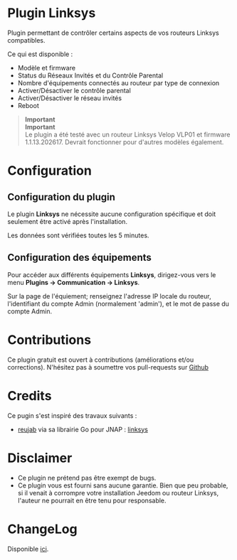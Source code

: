 # Plugin Linksys

Plugin permettant de contrôler certains aspects de vos routeurs Linksys compatibles.

Ce qui est disponible :
- Modèle et firmware
- Status du Réseaux Invités et du Contrôle Parental
- Nombre d'équipements connectés au routeur par type de connexion
- Activer/Désactiver le contrôle parental
- Activer/Désactiver le réseau invités
- Reboot

>**Important**      
>**Important**      
>Le plugin a été testé avec un routeur Linksys Velop VLP01 et firmware 1.1.13.202617. Devrait fonctionner pour d'autres modèles également.

# Configuration

## Configuration du plugin

Le plugin **Linksys** ne nécessite aucune configuration spécifique et doit seulement être activé après l'installation.

Les données sont vérifiées toutes les 5 minutes.

## Configuration des équipements

Pour accéder aux différents équipements **Linksys**, dirigez-vous vers le menu **Plugins → Communication → Linksys**.

Sur la page de l'équiement; renseignez l'adresse IP locale du routeur, l'identifiant du compte Admin (normalement 'admin'), et le mot de passe du compte Admin.

# Contributions

Ce plugin gratuit est ouvert à contributions (améliorations et/ou corrections). N'hésitez pas à soumettre vos pull-requests sur <a href="https://github.com/hugoKs3/plugin-linksys" target="_blank">Github</a>

# Credits

Ce pugin s'est inspiré des travaux suivants :

-   [reujab](https://github.com/reujab)  via sa librairie Go pour JNAP :  [linksys](https://github.com/reujab/linksys)

# Disclaimer

-   Ce plugin ne prétend pas être exempt de bugs.
-   Ce plugin vous est fourni sans aucune garantie. Bien que peu probable, si il venait à corrompre votre installation Jeedom ou routeur Linksys, l'auteur ne pourrait en être tenu pour responsable.

# ChangeLog
Disponible [ici](./changelog.html).
